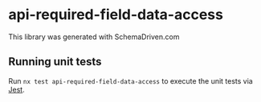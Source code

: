 
# api-required-field-data-access

This library was generated with SchemaDriven.com

## Running unit tests

Run `nx test api-required-field-data-access` to execute the unit tests via [Jest](https://jestjs.io).


